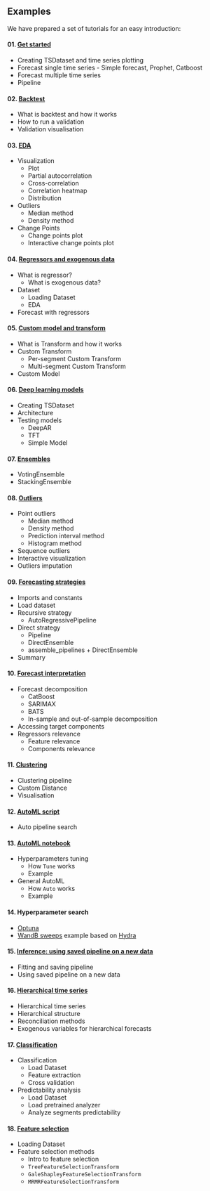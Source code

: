 ## Examples

We have prepared a set of tutorials for an easy introduction:

#### 01. [Get started](https://github.com/tinkoff-ai/etna/tree/master/examples/get_started.ipynb) 
- Creating TSDataset and time series plotting 
- Forecast single time series - Simple forecast, Prophet, Catboost
- Forecast multiple time series
- Pipeline

#### 02. [Backtest](https://github.com/tinkoff-ai/etna/tree/master/examples/backtest.ipynb)
- What is backtest and how it works
- How to run a validation
- Validation visualisation

#### 03. [EDA](https://github.com/tinkoff-ai/etna/tree/master/examples/EDA.ipynb) 
- Visualization
  - Plot
  - Partial autocorrelation
  - Cross-correlation
  - Correlation heatmap
  - Distribution
- Outliers
  - Median method
  - Density method
- Change Points
  - Change points plot
  - Interactive change points plot

#### 04. [Regressors and exogenous data](https://github.com/tinkoff-ai/etna/tree/master/examples/exogenous_data.ipynb)
- What is regressor? 
  - What is exogenous data?
- Dataset
  - Loading Dataset
  - EDA
- Forecast with regressors

#### 05. [Custom model and transform](https://github.com/tinkoff-ai/etna/tree/master/examples/custom_transform_and_model.ipynb)
- What is Transform and how it works 
- Custom Transform 
  - Per-segment Custom Transform 
  - Multi-segment Custom Transform 
- Custom Model

#### 06. [Deep learning models](https://github.com/tinkoff-ai/etna/tree/master/examples/NN_examples.ipynb)
- Creating TSDataset  
- Architecture
- Testing models
  - DeepAR 
  - TFT
  - Simple Model

#### 07. [Ensembles](https://github.com/tinkoff-ai/etna/tree/master/examples/ensembles.ipynb)
- VotingEnsemble
- StackingEnsemble

#### 08. [Outliers](https://github.com/tinkoff-ai/etna/tree/master/examples/outliers.ipynb) 
- Point outliers
  - Median method
  - Density method
  - Prediction interval method
  - Histogram method
- Sequence outliers
- Interactive visualization
- Outliers imputation

#### 09. [Forecasting strategies](https://github.com/tinkoff-ai/etna/tree/master/examples/forecasting_strategies.ipynb)
- Imports and constants 
- Load dataset 
- Recursive strategy 
  - AutoRegressivePipeline 
- Direct strategy 
  - Pipeline 
  - DirectEnsemble 
  - assemble_pipelines + DirectEnsemble 
- Summary

#### 10. [Forecast interpretation](https://github.com/tinkoff-ai/etna/tree/master/examples/forecast_interpretation.ipynb)
- Forecast decomposition 
  - CatBoost 
  - SARIMAX 
  - BATS 
  - In-sample and out-of-sample decomposition 
- Accessing target components 
- Regressors relevance 
  - Feature relevance 
  - Components relevance

#### 11. [Clustering](https://github.com/tinkoff-ai/etna/tree/master/examples/clustering.ipynb) 
- Clustering pipeline
- Custom Distance
- Visualisation

#### 12. [AutoML script](https://github.com/tinkoff-ai/etna/tree/master/examples/auto.py)
- Auto pipeline search

#### 13. [AutoML notebook](https://github.com/tinkoff-ai/etna/tree/master/examples/automl.ipynb)
- Hyperparameters tuning
  - How `Tune` works
  - Example
- General AutoML
  - How `Auto` works
  - Example

#### 14. Hyperparameter search
- [Optuna](https://github.com/tinkoff-ai/etna/tree/master/examples/optuna)
- [WandB sweeps](https://github.com/tinkoff-ai/etna/tree/master/examples/wandb/sweeps) example based on [Hydra](https://hydra.cc/)

#### 15. [Inference: using saved pipeline on a new data](https://github.com/tinkoff-ai/etna/tree/master/examples/inference.ipynb) 
- Fitting and saving pipeline
- Using saved pipeline on a new data

#### 16. [Hierarchical time series](https://github.com/tinkoff-ai/etna/tree/master/examples/hierarchical_pipeline.ipynb)
- Hierarchical time series
- Hierarchical structure
- Reconciliation methods
- Exogenous variables for hierarchical forecasts

#### 17. [Classification](https://github.com/tinkoff-ai/etna/tree/master/examples/classification.ipynb)
- Classification 
  - Load Dataset
  - Feature extraction 
  - Cross validation 
- Predictability analysis
  - Load Dataset 
  - Load pretrained analyzer 
  - Analyze segments predictability

#### 18. [Feature selection](https://github.com/tinkoff-ai/etna/tree/master/examples/feature_selection.ipynb)
- Loading Dataset
- Feature selection methods
  - Intro to feature selection
  - `TreeFeatureSelectionTransform`
  - `GaleShapleyFeatureSelectionTransform`
  - `MRMRFeatureSelectionTransform`
